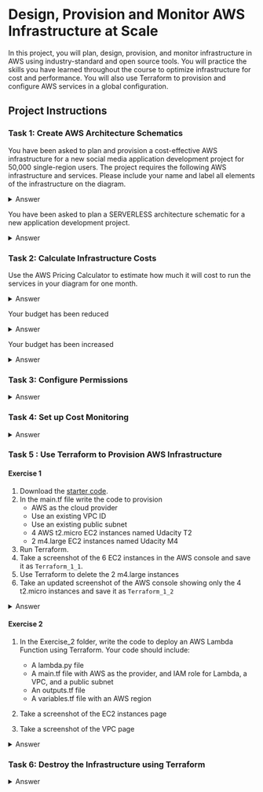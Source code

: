 # Design, Provision and Monitor AWS Infrastructure at Scale

In this project, you will plan, design, provision, and monitor infrastructure in AWS using industry-standard and open source tools. You will practice the skills you have learned throughout the course to optimize infrastructure for cost and performance. You will also use Terraform to provision and configure AWS services in a global configuration.

## Project  Instructions

### Task 1: Create AWS Architecture Schematics

You have been asked to plan and provision a cost-effective AWS infrastructure for a new social media application development project for 50,000 single-region users. The project requires the following AWS infrastructure and services. Please include your name and label all elements of the infrastructure on the diagram.

<details>
<summary>Answer</summary>

[Infrastructure diagram](./Udacity_Diagram_1.pdf)

</details>

You have been asked to plan a SERVERLESS architecture schematic for a new application development project.

<details>
<summary>Answer</summary>

[Infrastructure diagram](./Udacity_Diagram_2.pdf)

</details>

### Task 2: Calculate Infrastructure Costs

Use the AWS Pricing Calculator to estimate how much it will cost to run the services in your diagram for one month.

<details>
<summary>Answer</summary>

[Initial Cost Estimate](./Initial_Cost_Estimate.csv)

</details>

Your budget has been reduced

<details>
<summary>Answer</summary>

[Reduced Cost Estimate](./Reduced_Cost_Estimate.csv)

</details>

Your budget has been increased

<details>
<summary>Answer</summary>

[Increased_Cost Estimate](./Increased_Cost Estimate.csv)

</details>

### Task 3: Configure Permissions

<details>
<summary>Answer</summary>

![Password Policy](./udacity_password_policy.png)

[CloudTrail Log](./UdacityCloudTrailLog.csv)

</details>

### Task 4: Set up Cost Monitoring

<details>
<summary>Answer</summary>

![CloudWatch Alarm](./CloudWatch_alarm.png)

</details>

### Task 5 : Use Terraform to Provision AWS Infrastructure

#### Exercise 1

1. Download the [starter code](https://github.com/udacity/cand-c2-project).
2. In the main.tf file write the code to provision
   * AWS as the cloud provider
   * Use an existing VPC ID
   * Use an existing public subnet
   * 4 AWS t2.micro EC2 instances named Udacity T2
   * 2 m4.large EC2 instances named Udacity M4
3. Run Terraform.
4. Take a screenshot of the 6 EC2 instances in the AWS console and save it as `Terraform_1_1`.
5. Use Terraform to  delete the 2 m4.large instances
6. Take an updated screenshot of the AWS console showing only the 4 t2.micro instances and save it as `Terraform_1_2`

<details>
<summary>Answer</summary>

![Terraform_1_1](./Terraform_1_1.png)

![Terraform_1_2](./Terraform_1_2.png)

</details>

#### Exercise 2

1. In the  Exercise_2 folder, write the code to deploy an AWS Lambda Function using Terraform. Your code should include:

   * A lambda.py file
   * A main.tf file with AWS as the provider, and IAM role for Lambda, a VPC, and a public subnet
   * An outputs.tf file
   * A variables.tf file with an AWS region

2. Take a screenshot of the EC2 instances page
3. Take a screenshot of the VPC page

<details>
<summary>Answer</summary>

![Terraform_2_1](./Terraform_2_1.png)

![Terraform_2_2](./Terraform_2_2.png)

![Terraform_2_3](./Terraform_2_3.png)

</details>

### Task 6: Destroy the Infrastructure using Terraform

<details>
<summary>Answer</summary>

![Terraform destroyed](./Terraform_destroyed.png)

</details>

